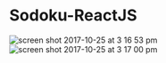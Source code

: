 # Sodoku-ReactJS
![screen shot 2017-10-25 at 3 16 53 pm](https://user-images.githubusercontent.com/8887119/32006162-4a8cfb02-b9a6-11e7-946c-0a84789708aa.png)
![screen shot 2017-10-25 at 3 17 00 pm](https://user-images.githubusercontent.com/8887119/32006163-4acb58c0-b9a6-11e7-9fc9-b5793091cce8.png)
